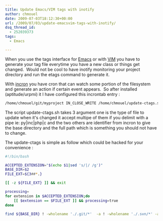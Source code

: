 ```yaml
---
title: Update Emacs/VIM tags with inotify
author: chmouel
date: 2009-07-03T18:12:30+00:00
url: /2009/07/03/update-emacsvim-tags-with-inotify/
dsq_thread_id:
  - 252039373
tags:
  - Emacs

---
```

When you use the tags interface for [Emacs][1] or with [VIM][2] you have to generate your tag file everytime you have a new class or things get changed.  Would not be cool to have inotify monitoring your project directory and run the etags command to generate it.

With [incron][3] you have cron that can watch some portion of the filesystem and generate an action if certain event appears.  So after installed (aptitude/urpmi) it I have configured this incrontab entry :


```bash
/home/chmouel/git/myproject IN_CLOSE_WRITE /home/chmouel/update-ctags.sh py $@ $@/$#

```


The script update-ctags.sh takes 3 argument one is the type of file to update when it's changed it accept multipe of them if you delimit with a pipe ie: py|inc|php|c and the two others are identifier from incron to give the base directory and the full path which is something you should not have to change.

The update-ctags is simple as follow which could be hacked for your convenience :


```bash
#!/bin/bash

ACCEPTED_EXTENSION="$(echo $1|sed 's/|/ /g')"
BASE_DIR=$2
FILE_EXT=${3##*.}

[[ -z ${FILE_EXT} ]] && exit

processing=
for extension in $ACCEPTED_EXTENSION;do
    [[ $extension == $FILE_EXT ]] && processing=true
done

find ${BASE_DIR} ! -wholename './.git/*'  -a ! -wholename './.svn/*' -a ! -name '*.pyc' -a ! -name '*~' -a ! -name '*#' -print0| xargs -0 etags -o ${BASE_DIR}/TAGS 2>/dev/null >/dev/null
```


<div id="_mcePaste" style="position: absolute; left: -10000px; top: 50px; width: 1px; height: 1px; overflow-x: hidden; overflow-y: hidden;">
  /home/chmouel/git/swift-container IN_CLOSE_WRITE /home/chmouel/updatectags.sh py $@ $@/$#
</div>

 [1]: http://www.emacswiki.org/emacs/EmacsTags
 [2]: http://www.vim.org/htmldoc/tagsrch.html#tags
 [3]: http://inotify.aiken.cz/?section=incron&page=doc&lang=en